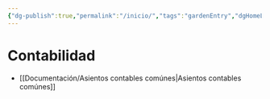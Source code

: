 ```yaml
---
{"dg-publish":true,"permalink":"/inicio/","tags":"gardenEntry","dgHomeLink":true,"dgPassFrontmatter":false,"dgShowBacklinks":false,"dgShowLocalGraph":false,"dgShowInlineTitle":false}
---
```



# Contabilidad
- [[Documentación/Asientos contables comúnes|Asientos contables comúnes]]

